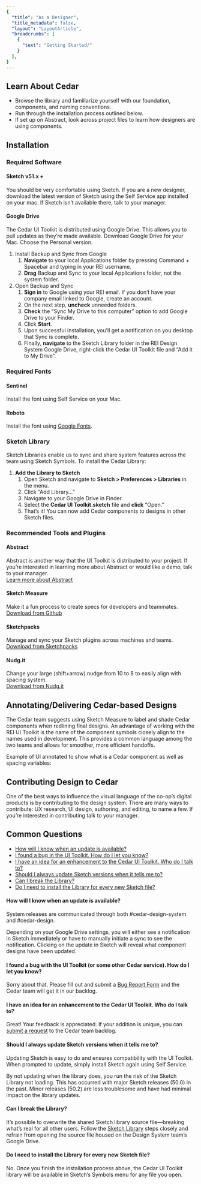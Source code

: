 ```yaml
---
{
  "title": "As a Designer",
  "title_metadata": false,
  "layout": "LayoutArticle",
  "breadcrumbs": [
    {
      "text": "Getting Started/"
    }
  ],
}
---
```


<cdr-doc-table-of-contents-shell>

## Learn About Cedar

- Browse the library and familiarize yourself with our foundation, components, and naming conventions.
- Run through the installation process outlined below.
- If set up on Abstract, look across project files to learn how designers are using components.

## Installation

### Required Software

#### Sketch v51.x +

You should be very comfortable using Sketch. If you are a new designer, download the latest version of Sketch using the Self Service app installed on your mac. If Sketch isn’t available there, talk to your manager.

#### Google Drive

The Cedar UI Toolkit is distributed using Google Drive. This allows you to pull updates as they’re made available. Download Google Drive for your Mac. Choose the Personal version.

<ol>
  <li>
      <cdr-link href="https://www.google.com/drive/download/backup-and-sync/" target="_blank">
        Install Backup and Sync from Google
      </cdr-link>
    <ol>
      <li>
        <strong>Navigate</strong> to your local Applications folder by pressing Command + Spacebar and typing in your REI username.
        <cdr-img class="cdr-doc-article-img" :src="$withBase(`/getting-started-for-designers/image9.png`)"/>
      </li>
      <li>
        <strong>Drag</strong> Backup and Sync to your local Applications folder, not the system folder.
        <cdr-img class="cdr-doc-article-img" :src="$withBase(`/getting-started-for-designers/image7.png`)"/>
      </li>
    </ol>
  </li>
  <li>
    Open Backup and Sync
    <ol>
      <li>
        <strong>Sign in</strong> to Google using your REI email. If you don’t have your company email linked to Google, create an account.
      </li>
      <li>
        On the next step, <strong>uncheck</strong> unneeded folders.
        <cdr-img class="cdr-doc-article-img" :src="$withBase(`/getting-started-for-designers/image2.png`)"/>
      </li>
      <li>
        <strong>Check</strong> the “Sync My Drive to this computer” option to add Google Drive to your Finder.
        <cdr-img class="cdr-doc-article-img" :src="$withBase(`/getting-started-for-designers/image6.png`)"/>
      </li>
      <li>
        Click <strong>Start</strong>.
      </li>
      <li>
        Upon successful installation, you’ll get a notification on you desktop that Sync is complete.
      </li>
      <li>
        Finally, <strong>navigate</strong> to the <cdr-link href="https://drive.google.com/drive/folders/0B7H-SygEBEpfQmloX1o5TThNRmc" target="_blank">Sketch Library folder</cdr-link> in the REI Design System Google Drive, right-click the Cedar UI Toolkit file and “Add it to My Drive”.
        <cdr-img class="cdr-doc-article-img" :src="$withBase(`/getting-started-for-designers/image5.png`)"/>
      </li>
    </ol>
  </li>
</ol>

### Required Fonts

#### Sentinel

Install the font using Self Service on your Mac.

#### Roboto

Install the font using [Google Fonts](https://fonts.google.com/specimen/Roboto).

### Sketch Library

Sketch Libraries enable us to sync and share system features across the team using Sketch Symbols. To install the Cedar Library:

<ol>
  <li>
    <strong>Add the Library to Sketch</strong>
    <ol>
      <li>
        Open Sketch and navigate to <strong>Sketch > Preferences > Libraries</strong> in the menu.
        <cdr-img class="cdr-doc-article-img" :src="$withBase(`/getting-started-for-designers/image1.png`)"/>
      </li>
      <li>
        Click “Add Library&hellip;”
      </li>
      <li>
        Navigate to your Google Drive in Finder.
      </li>
      <li>
        Select the <strong>Cedar UI Toolkit.sketch</strong> file and <strong>click</strong> “Open.”
        <cdr-img class="cdr-doc-article-img" :src="$withBase(`/getting-started-for-designers/image4.png`)"/>
      </li>
      <li>
        That’s it! You can now add Cedar components to designs in other Sketch files.
        <cdr-img class="cdr-doc-article-img" :src="$withBase(`/getting-started-for-designers/image8.png`)"/>
      </li>
    </ol>
  </li>
</ol>

### Recommended Tools and Plugins

#### Abstract 

Abstract is another way that the UI Toolkit is distributed to your project. If you’re interested in learning more about Abstract or would like a demo, talk to your manager.<br/>
[Learn more about Abstract](https://www.goabstract.com/)

#### Sketch Measure

Make it a fun process to create specs for developers and teammates.<br/>
[Download from Github](https://github.com/utom/sketch-measure)

#### Sketchpacks

Manage and sync your Sketch plugins across machines and teams.<br/>
[Download from Sketchpacks](https://sketchpacks.com/)

#### Nudg.it

Change your large (shift+arrow) nudge from 10 to 8 to easily align with spacing system.<br/>
[Download from Nudg.it](http://nudg.it/)

## Annotating/Delivering Cedar-based Designs

The Cedar team suggests using Sketch Measure to label and shade Cedar components when redlining final designs. An advantage of working with the REI UI Toolkit is the name of the component symbols closely align to the names used in development. This provides a common language among the two teams and allows for smoother, more efficient handoffs.

Example of UI annotated to show what is a Cedar component as well as spacing variables:

<cdr-img class="cdr-doc-article-img" :src="$withBase(`/getting-started-for-designers/image10.png`)"/>

## Contributing Design to Cedar

One of the best ways to influence the visual language of the co-op’s digital products is by contributing to the design system. There are many ways to contribute: UX research, UI design, authoring, and editing, to name a few. If you’re interested in contributing talk to your manager.

## Common Questions

- [How will I know when an update is available?](#how-will-i-know-when-an-update-is-available)
- [I found a bug in the UI Toolkit. How do I let you know?](https://airtable.com/shr3wSPCYQbycVx7i)
- [I have an idea for an enhancement to the Cedar UI Toolkit. Who do I talk to?](https://airtable.com/shrcbq9CHthuMO7AC)
- [Should I always update Sketch versions when it tells me to?](#should-i-always-update-sketch-versions-when-it-tells-me-to)
- [Can I break the Library?](#can-i-break-the-library)
- [Do I need to install the Library for every new Sketch file?](#do-i-need-to-install-the-library-for-every-new-sketch-file)

#### How will I know when an update is available?

System releases are communicated through both #cedar-design-system and #cedar-design.

Depending on your Google Drive settings, you will either see a notification in Sketch immediately or have to manually initiate a sync to see the notification. Clicking on the update in Sketch will reveal what component designs have been updated.
<cdr-img class="cdr-doc-article-img" :src="$withBase(`/getting-started-for-designers/image3.png`)"/>

#### I found a bug with the UI Toolkit (or some other Cedar service). How do I let you know?

Sorry about that. Please fill out and submit a [Bug Report Form](https://airtable.com/shr3wSPCYQbycVx7i) and the Cedar team will get it in our backlog.

#### I have an idea for an enhancement to the Cedar UI Toolkit. Who do I talk to?

Great! Your feedback is appreciated. If your addition is unique, you can [submit a request](https://airtable.com/shrcbq9CHthuMO7AC) to the Cedar team backlog.

#### Should I always update Sketch versions when it tells me to?

Updating Sketch is easy to do and ensures compatibility with the UI Toolkit. When prompted to update, simply install Sketch again using Self Service.

By not updating when the library does, you run the risk of the Sketch Library not loading. This has occurred with major Sketch releases (50.0) in the past. Minor releases (50.2) are less troublesome and have had minimal impact on the library updates.

#### Can I break the Library?

It’s possible to overwrite the shared Sketch library source file—breaking what’s real for all other users. Follow the [Sketch Library](#sketch-library) steps closely and refrain from opening the source file housed on the Design System team’s Google Drive.

#### Do I need to install the Library for every new Sketch file?

No. Once you finish the installation process above, the Cedar UI Toolkit library will be available in Sketch’s Symbols menu for any file you open.

</cdr-doc-table-of-contents-shell>
